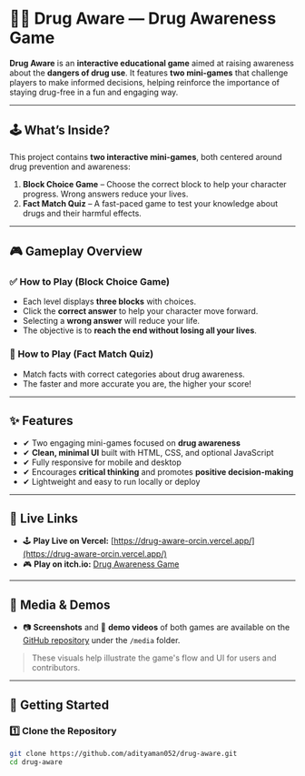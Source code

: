 # 🚫💊 Drug Aware — Drug Awareness Game

**Drug Aware** is an **interactive educational game** aimed at raising awareness about the **dangers of drug use**. It features **two mini-games** that challenge players to make informed decisions, helping reinforce the importance of staying drug-free in a fun and engaging way.

---

## 🕹️ What’s Inside?

This project contains **two interactive mini-games**, both centered around drug prevention and awareness:

1. **Block Choice Game** – Choose the correct block to help your character progress. Wrong answers reduce your lives.
2. **Fact Match Quiz** – A fast-paced game to test your knowledge about drugs and their harmful effects.

---

## 🎮 Gameplay Overview

### ✅ How to Play (Block Choice Game)

- Each level displays **three blocks** with choices.
- Click the **correct answer** to help your character move forward.
- Selecting a **wrong answer** will reduce your life.
- The objective is to **reach the end without losing all your lives**.

### 🎯 How to Play (Fact Match Quiz)

- Match facts with correct categories about drug awareness.
- The faster and more accurate you are, the higher your score!

---

## ✨ Features

- ✔ Two engaging mini-games focused on **drug awareness**
- ✔ **Clean, minimal UI** built with HTML, CSS, and optional JavaScript
- ✔ Fully responsive for mobile and desktop
- ✔ Encourages **critical thinking** and promotes **positive decision-making**
- ✔ Lightweight and easy to run locally or deploy

---

## 🔗 Live Links

- 🕹️ **Play Live on Vercel:** [https://drug-aware-orcin.vercel.app/](https://drug-aware-orcin.vercel.app/)
- 🎮 **Play on itch.io:** [Drug Awareness Game](https://adigames4k.itch.io/drug-awarness)

---

## 📸 Media & Demos

- 📷 **Screenshots** and 🎥 **demo videos** of both games are available on the [GitHub repository](https://github.com/yourusername/drug-aware) under the `/media` folder.

> These visuals help illustrate the game's flow and UI for users and contributors.

---

## 🚀 Getting Started

### 1️⃣ Clone the Repository

```bash
git clone https://github.com/adityaman052/drug-aware.git
cd drug-aware

